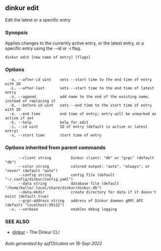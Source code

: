 ## dinkur edit

Edit the latest or a specific entry

### Synopsis

Applies changes to the currently active entry, or the latest entry, or
a specific entry using the --id or -i flag.

```
dinkur edit [new name of entry] [flags]
```

### Options

```
  -a, --after-id uint    sets --start time to the end time of entry with ID
  -L, --after-last       sets --start time to the end time of latest entry
  -z, --append           add name to the end of the existing name, instead of replacing it
  -b, --before-id uint   sets --end time to the start time of entry with ID
  -e, --end time         end time of entry; entry will be unmarked as active if set
  -h, --help             help for edit
  -i, --id uint          ID of entry (default is active or latest entry)
  -s, --start time       start time of entry
```

### Options inherited from parent commands

```
      --client string         Dinkur client: "db" or "grpc" (default "db")
      --color string          colored output: "auto", "always", or "never" (default "auto")
      --config string         config file (default "~/.config/dinkur/config.yaml")
      --data string           database file (default "/home/kalle/.local/share/dinkur/dinkur.db")
      --data-mkdir            create directory for data if it doesn't exist (default true)
      --grpc-address string   address of Dinkur daemon gRPC API (default "localhost:59122")
  -v, --verbose               enables debug logging
```

### SEE ALSO

* [dinkur](dinkur.md)	 - The Dinkur CLI

###### Auto generated by spf13/cobra on 16-Sep-2022
